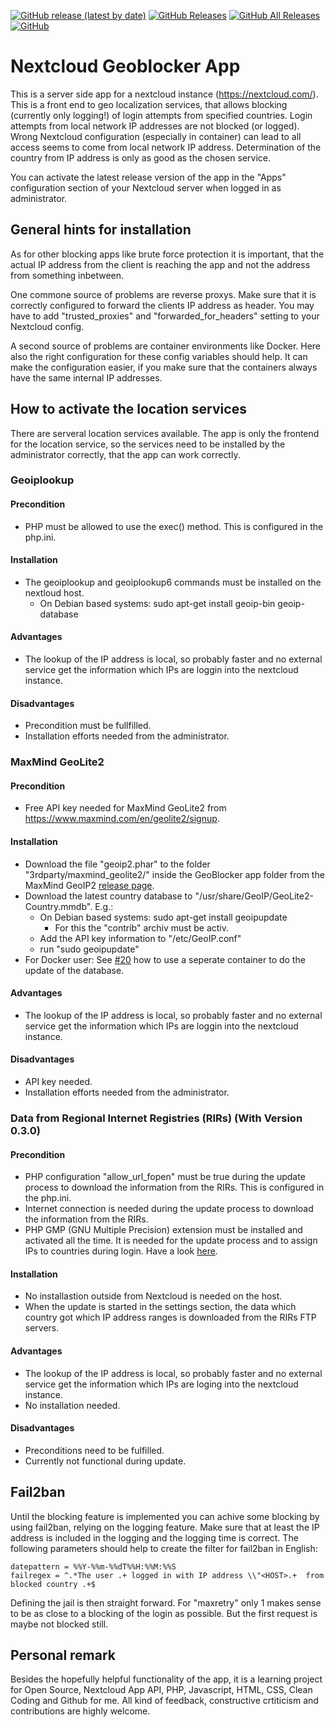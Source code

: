 [![GitHub release (latest by date)](https://img.shields.io/github/v/release/homeitadmin/nextcloud_geoblocker)](https://github.com/HomeITAdmin/nextcloud_geoblocker/releases)
[![GitHub Releases](https://img.shields.io/github/downloads/homeitadmin/nextcloud_geoblocker/latest/total)](https://github.com/HomeITAdmin/nextcloud_geoblocker/releases)
[![GitHub All Releases](https://img.shields.io/github/downloads/homeitadmin/nextcloud_geoblocker/total)](https://github.com/HomeITAdmin/nextcloud_geoblocker/releases)
[![GitHub](https://img.shields.io/github/license/homeitadmin/nextcloud_geoblocker)](https://github.com/HomeITAdmin/nextcloud_geoblocker/blob/master/COPYING)

# Nextcloud Geoblocker App
This is a server side app for a nextcloud instance (https://nextcloud.com/).
This is a front end to geo localization services, that allows blocking (currently only logging!) of login attempts from specified countries.
Login attempts from local network IP addresses are not blocked (or logged).
Wrong Nextcloud configuration (especially in container) can lead to all access seems to come from local network IP address.
Determination of the country from IP address is only as good as the chosen service. 

You can activate the latest release version of the app in the "Apps" configuration section of your Nextcloud server when logged in as administrator.

## General hints for installation

As for other blocking apps like brute force protection it is important, that the actual IP address from the client is reaching the app and not the address from something inbetween.

One commone source of problems are reverse proxys. Make sure that it is correctly configured to forward the clients IP address as header. You may have to add "trusted_proxies" and "forwarded_for_headers" setting to your Nextcloud config.

A second source of problems are container environments like Docker. Here also the right configuration for these config variables should help. It can make the configuration easier, if you make sure that the containers always have the same internal IP addresses.

## How to activate the location services
There are serveral location services available. The app is only the frontend for the location service, so the services need to be installed by the administrator correctly, that the app can work correctly.

### Geoiplookup
#### Precondition
- PHP must be allowed to use the exec() method. This is configured in the php.ini.
#### Installation
- The geoiplookup and geoiplookup6 commands must be installed on the nextloud host.
  - On Debian based systems: sudo apt-get install geoip-bin geoip-database
#### Advantages
- The lookup of the IP address is local, so probably faster and no external service get the information which IPs are loggin into the nextcloud instance.
#### Disadvantages
- Precondition must be fullfilled.
- Installation efforts needed from the administrator.

### MaxMind GeoLite2
#### Precondition
- Free API key needed for MaxMind GeoLite2 from https://www.maxmind.com/en/geolite2/signup.
#### Installation 
- Download the file "geoip2.phar" to the folder "3rdparty/maxmind_geolite2/" inside the GeoBlocker app folder from the MaxMind GeoIP2 [release page](https://github.com/maxmind/GeoIP2-php/releases).
- Download the latest country database to "/usr/share/GeoIP/GeoLite2-Country.mmdb". E.g.:
  - On Debian based systems: sudo apt-get install geoipupdate
    - For this the "contrib" archiv must be activ.
  - Add the API key information to "/etc/GeoIP.conf" 
  - run "sudo geoipupdate"
- For Docker user: See [#20](https://github.com/HomeITAdmin/nextcloud_geoblocker/issues/20) how to use a seperate container to do the update of the database.
#### Advantages
- The lookup of the IP address is local, so probably faster and no external service get the information which IPs are loggin into the nextcloud instance.
#### Disadvantages
- API key needed.
- Installation efforts needed from the administrator.

### Data from Regional Internet Registries (RIRs) (With Version 0.3.0)
#### Precondition
- PHP configuration "allow_url_fopen" must be true during the update process to download the information from the RIRs. This is configured in the php.ini.
- Internet connection is needed during the update process to download the information from the RIRs.
- PHP GMP (GNU Multiple Precision) extension must be installed and activated all the time. It is needed for the update process and to assign IPs to countries during login. Have a look [here](https://www.php.net/manual/en/book.gmp.php).
#### Installation
- No installastion outside from Nextcloud is needed on the host. 
- When the update is started in the settings section, the data which country got which IP address ranges is downloaded from the RIRs FTP servers.
#### Advantages
- The lookup of the IP address is local, so probably faster and no external service get the information which IPs are loging into the nextcloud instance.
- No installation needed.
#### Disadvantages
- Preconditions need to be fulfilled.
- Currently not functional during update.

## Fail2ban
Until the blocking feature is implemented you can achive some blocking by using fail2ban, relying on the logging feature. Make sure that at least the IP address is included in the logging and the logging time is correct. The following parameters should help to create the filter for fail2ban in English: 

```
datepattern = %%Y-%%m-%%dT%%H:%%M:%%S
failregex = ^.*The user .+ logged in with IP address \\"<HOST>.+  from blocked country .+$
```

Defining the jail is then straight forward. For "maxretry" only 1 makes sense to be as close to a blocking of the login as possible. But the first request is maybe not blocked still.

## Personal remark
Besides the hopefully helpful functionality of the app, it is a learning project for Open Source, Nextcloud App API, PHP, Javascript, HTML, CSS, Clean Coding and Github for me. All kind of feedback, constructive crtiticism and contributions are highly welcome. 
